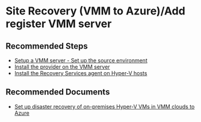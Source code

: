 <properties
    pageTitle="Site Recovery Hyper-V (VMM to Azure)/Add register VMM server"
    description="Site Recovery Hyper-V (VMM to Azure)/Add register VMM server"
    service="microsoft.recoveryservices"
    resource="vaults"
    authors="v-miegge"
    ms.author="asgang"
    displayOrder=""
    selfHelpType="generic"
    supportTopicIds="32634432"
    resourceTags=""
    productPesIds="16370"
    cloudEnvironments="public, Fairfax"
    articleId="85411bcc-e062-4d41-9c4a-a554687b3cc0"
/>

# Site Recovery (VMM to Azure)/Add register VMM server

## **Recommended Steps**

* [Setup a VMM server - Set up the source environment](https://docs.microsoft.com/azure/site-recovery/hyper-v-vmm-azure-tutorial#set-up-the-source-environment)<br>
* [Install the provider on the VMM server](https://docs.microsoft.com/azure/site-recovery/hyper-v-vmm-azure-tutorial#install-the-provider-on-the-vmm-server)<br>
* [Install the Recovery Services agent on Hyper-V hosts](https://docs.microsoft.com/azure/site-recovery/hyper-v-vmm-azure-tutorial#install-the-recovery-services-agent-on-hyper-v-hosts)

## **Recommended Documents**

* [Set up disaster recovery of on-premises Hyper-V VMs in VMM clouds to Azure](https://docs.microsoft.com/azure/site-recovery/hyper-v-vmm-azure-tutorial#set-up-the-source-environment)<br>

